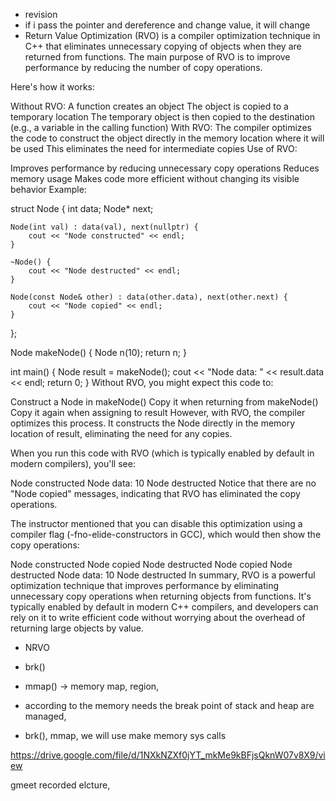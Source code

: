 - revision
- if i pass the pointer and dereference and change value, it will change 
- Return Value Optimization (RVO) is a compiler optimization technique in C++ that eliminates unnecessary copying of objects when they are returned from functions. The main purpose of RVO is to improve performance by reducing the number of copy operations.

Here's how it works:

Without RVO:
A function creates an object
The object is copied to a temporary location
The temporary object is then copied to the destination (e.g., a variable in the calling function)
With RVO:
The compiler optimizes the code to construct the object directly in the memory location where it will be used
This eliminates the need for intermediate copies
Use of RVO:

Improves performance by reducing unnecessary copy operations
Reduces memory usage
Makes code more efficient without changing its visible behavior
Example:

struct Node {
    int data;
    Node* next;

    Node(int val) : data(val), next(nullptr) {
        cout << "Node constructed" << endl;
    }

    ~Node() {
        cout << "Node destructed" << endl;
    }

    Node(const Node& other) : data(other.data), next(other.next) {
        cout << "Node copied" << endl;
    }
};

Node makeNode() {
    Node n(10);
    return n;
}

int main() {
    Node result = makeNode();
    cout << "Node data: " << result.data << endl;
    return 0;
}
Without RVO, you might expect this code to:

Construct a Node in makeNode()
Copy it when returning from makeNode()
Copy it again when assigning to result
However, with RVO, the compiler optimizes this process. It constructs the Node directly in the memory location of result, eliminating the need for any copies.

When you run this code with RVO (which is typically enabled by default in modern compilers), you'll see:

Node constructed
Node data: 10
Node destructed
Notice that there are no "Node copied" messages, indicating that RVO has eliminated the copy operations.

The instructor mentioned that you can disable this optimization using a compiler flag (-fno-elide-constructors in GCC), which would then show the copy operations:

Node constructed
Node copied
Node destructed
Node copied
Node destructed
Node data: 10
Node destructed
In summary, RVO is a powerful optimization technique that improves performance by eliminating unnecessary copy operations when returning objects from functions. It's typically enabled by default in modern C++ compilers, and developers can rely on it to write efficient code without worrying about the overhead of returning large objects by value.

- NRVO

- brk()
- mmap() -> memory map, region, 
- according to the memory needs the break point of stack and heap are managed, 
- brk(), mmap, we will use make memory sys calls

https://drive.google.com/file/d/1NXkNZXf0jYT_mkMe9kBFjsQknW07v8X9/view

gmeet recorded elcture, 
